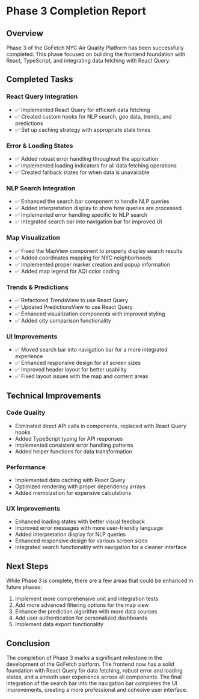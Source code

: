 # Phase 3 Completion Report

## Overview

Phase 3 of the GoFetch NYC Air Quality Platform has been successfully completed. This phase focused on building the frontend foundation with React, TypeScript, and integrating data fetching with React Query.

## Completed Tasks

### React Query Integration
- ✅ Implemented React Query for efficient data fetching
- ✅ Created custom hooks for NLP search, geo data, trends, and predictions
- ✅ Set up caching strategy with appropriate stale times

### Error & Loading States
- ✅ Added robust error handling throughout the application
- ✅ Implemented loading indicators for all data fetching operations
- ✅ Created fallback states for when data is unavailable

### NLP Search Integration
- ✅ Enhanced the search bar component to handle NLP queries
- ✅ Added interpretation display to show how queries are processed
- ✅ Implemented error handling specific to NLP search
- ✅ Integrated search bar into navigation bar for improved UI

### Map Visualization
- ✅ Fixed the MapView component to properly display search results
- ✅ Added coordinates mapping for NYC neighborhoods
- ✅ Implemented proper marker creation and popup information
- ✅ Added map legend for AQI color coding

### Trends & Predictions
- ✅ Refactored TrendsView to use React Query
- ✅ Updated PredictionsView to use React Query
- ✅ Enhanced visualization components with improved styling
- ✅ Added city comparison functionality

### UI Improvements
- ✅ Moved search bar into navigation bar for a more integrated experience
- ✅ Enhanced responsive design for all screen sizes
- ✅ Improved header layout for better usability
- ✅ Fixed layout issues with the map and content areas

## Technical Improvements

### Code Quality
- Eliminated direct API calls in components, replaced with React Query hooks
- Added TypeScript typing for API responses
- Implemented consistent error handling patterns
- Added helper functions for data transformation

### Performance
- Implemented data caching with React Query
- Optimized rendering with proper dependency arrays
- Added memoization for expensive calculations

### UX Improvements
- Enhanced loading states with better visual feedback
- Improved error messages with more user-friendly language
- Added interpretation display for NLP queries
- Enhanced responsive design for various screen sizes
- Integrated search functionality with navigation for a cleaner interface

## Next Steps

While Phase 3 is complete, there are a few areas that could be enhanced in future phases:

1. Implement more comprehensive unit and integration tests
2. Add more advanced filtering options for the map view
3. Enhance the prediction algorithm with more data sources
4. Add user authentication for personalized dashboards
5. Implement data export functionality

## Conclusion

The completion of Phase 3 marks a significant milestone in the development of the GoFetch platform. The frontend now has a solid foundation with React Query for data fetching, robust error and loading states, and a smooth user experience across all components. The final integration of the search bar into the navigation bar completes the UI improvements, creating a more professional and cohesive user interface.

